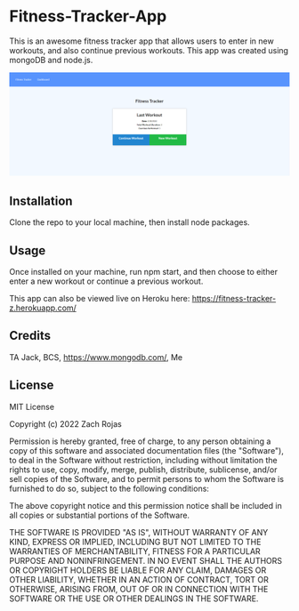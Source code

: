 # Fitness-Tracker-App

This is an awesome fitness tracker app that allows users to enter in new workouts, and also continue previous workouts. This app was created using mongoDB and node.js.

![Homepage](./assets/FrontPageScreenshot.png?raw=true "Screenshot")

## Installation

Clone the repo to your local machine, then install node packages.

## Usage

Once installed on your machine, run npm start, and then choose to either enter a new workout or continue a previous workout. 

This app can also be viewed live on Heroku here: https://fitness-tracker-z.herokuapp.com/

## Credits

TA Jack, BCS, https://www.mongodb.com/, Me

## License

MIT License

Copyright (c) 2022 Zach Rojas

Permission is hereby granted, free of charge, to any person obtaining a copy
of this software and associated documentation files (the "Software"), to deal
in the Software without restriction, including without limitation the rights
to use, copy, modify, merge, publish, distribute, sublicense, and/or sell
copies of the Software, and to permit persons to whom the Software is
furnished to do so, subject to the following conditions:

The above copyright notice and this permission notice shall be included in all
copies or substantial portions of the Software.

THE SOFTWARE IS PROVIDED "AS IS", WITHOUT WARRANTY OF ANY KIND, EXPRESS OR
IMPLIED, INCLUDING BUT NOT LIMITED TO THE WARRANTIES OF MERCHANTABILITY,
FITNESS FOR A PARTICULAR PURPOSE AND NONINFRINGEMENT. IN NO EVENT SHALL THE
AUTHORS OR COPYRIGHT HOLDERS BE LIABLE FOR ANY CLAIM, DAMAGES OR OTHER
LIABILITY, WHETHER IN AN ACTION OF CONTRACT, TORT OR OTHERWISE, ARISING FROM,
OUT OF OR IN CONNECTION WITH THE SOFTWARE OR THE USE OR OTHER DEALINGS IN THE
SOFTWARE.